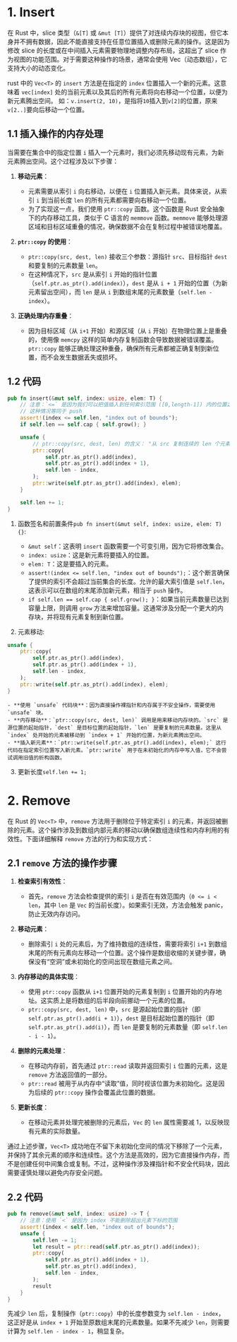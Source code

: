 # 1. Insert

在 Rust 中，slice 类型（`&[T]` 或 `&mut [T]`）提供了对连续内存块的视图，但它本身并不拥有数据，因此不能直接支持在任意位置插入或删除元素的操作。这是因为修改 slice 的长度或在中间插入元素需要物理地调整内存布局，这超出了 slice 作为视图的功能范围。对于需要这种操作的场景，通常会使用 Vec<T>（动态数组），它支持大小的动态变化。

rust 中的 `Vec<T>` 的 `insert` 方法是在指定的 `index` 位置插入一个新的元素。这意味着 `vec[index]` 处的当前元素以及其后的所有元素将向右移动一个位置，以便为新元素腾出空间。
如：`v.insert(2, 10)`，是指将`10`插入到`v[2]`的位置，原来`v[2..]`要向后移动一个位置。

## 1.1 插入操作的内存处理

当需要在集合中的指定位置 `i` 插入一个元素时，我们必须先移动现有元素，为新元素腾出空间。这个过程涉及以下步骤：

1. **移动元素**：

   - 元素需要从索引 `i` 向右移动，以便在 `i` 位置插入新元素。具体来说，从索引 `i` 到当前长度 `len` 的所有元素都需要向右移动一个位置。
   - 为了实现这一点，我们使用 `ptr::copy` 函数。这个函数是 Rust 安全抽象下的内存移动工具，类似于 C 语言的 `memmove` 函数。`memmove` 能够处理源区域和目标区域重叠的情况，确保数据不会在复制过程中被错误地覆盖。

2. **`ptr::copy` 的使用**：

   - `ptr::copy(src, dest, len)` 接收三个参数：源指针 `src`、目标指针 `dest` 和要复制的元素数量 `len`。
   - 在这种情况下，`src` 是从索引 `i` 开始的指针位置（`self.ptr.as_ptr().add(index)`），`dest` 是从 `i + 1` 开始的位置（为新元素留出空间），而 `len` 是从 `i` 到数组末尾的元素数量（`self.len - index`）。

3. **正确处理内存重叠**：
   - 因为目标区域（从 `i+1` 开始）和源区域（从 `i` 开始）在物理位置上是重叠的，使用像 `memcpy` 这样的简单内存复制函数会导致数据被错误覆盖。`ptr::copy` 能够正确处理这种重叠，确保所有元素都被正确复制到新位置，而不会发生数据丢失或损坏。

## 1.2 代码

```rust
pub fn insert(&mut self, index: usize, elem: T) {
    // 注意：`<=` 是因为我们可以把值插入到任何索引范围 ([0,length-1]) 内的位置之后
    // 这种情况等同于 push
    assert!(index <= self.len, "index out of bounds");
    if self.len == self.cap { self.grow(); }

    unsafe {
        // ptr::copy(src, dest, len) 的含义： "从 src 复制连续的 len 个元素到 dst "
        ptr::copy(
            self.ptr.as_ptr().add(index),
            self.ptr.as_ptr().add(index + 1),
            self.len - index,
        );
        ptr::write(self.ptr.as_ptr().add(index), elem);
    }

    self.len += 1;
}
```

1. 函数签名和前置条件`pub fn insert(&mut self, index: usize, elem: T) {}`:

   - `&mut self`：这表明 `insert` 函数需要一个可变引用，因为它将修改集合。
   - `index: usize`：这是新元素将要插入的位置。
   - `elem: T`：这是要插入的元素。
   - `assert!(index <= self.len, "index out of bounds");`：这个断言确保了提供的索引不会超过当前集合的长度。允许的最大索引值是 `self.len`，这表示可以在数组的末尾添加新元素，相当于 `push` 操作。
   - `if self.len == self.cap { self.grow(); }`：如果当前元素数量已达到容量上限，则调用 `grow` 方法来增加容量。这通常涉及分配一个更大的内存块，并将现有元素复制到新位置。

2. 元素移动:

```rust
unsafe {
    ptr::copy(
        self.ptr.as_ptr().add(index),
        self.ptr.as_ptr().add(index + 1),
        self.len - index,
    );
    ptr::write(self.ptr.as_ptr().add(index), elem);
}
```

    - **使用 `unsafe` 代码块**：因为直接操作裸指针和内存属于不安全操作，需要使用 `unsafe` 块。
    - **内存移动**：`ptr::copy(src, dest, len)` 调用是用来移动内存块的。`src` 是源位置的起始指针，`dest` 是目标位置的起始指针，`len` 是要复制的元素数量。这里从 `index` 处开始的元素被移动到 `index + 1` 开始的位置，为新元素腾出空间。
    - **插入新元素**：`ptr::write(self.ptr.as_ptr().add(index), elem);` 这行代码在指定索引位置写入新元素。`ptr::write` 用于在未初始化的内存中写入值，它不会尝试调用旧值的析构函数。

3. 更新长度`self.len += 1;`

# 2. Remove

在 Rust 的 `Vec<T>` 中，`remove` 方法用于删除位于特定索引 `i` 的元素，并返回被删除的元素。这个操作涉及到数组内部元素的移动以确保数组连续性和内存利用的有效性。下面详细解释 `remove` 方法的行为和实现方式：

## 2.1 `remove` 方法的操作步骤

1. **检查索引有效性**：

   - 首先，`remove` 方法会检查提供的索引 `i` 是否在有效范围内（`0 <= i < len`，其中 `len` 是 `Vec` 的当前长度）。如果索引无效，方法会触发 panic，防止无效内存访问。

2. **移动元素**：

   - 删除索引 `i` 处的元素后，为了维持数组的连续性，需要将索引 `i+1` 到数组末尾的所有元素向左移动一个位置。这个操作是数组收缩的关键步骤，确保没有“空洞”或未初始化的空间出现在数组元素之间。

3. **内存移动的具体实现**：

   - 使用 `ptr::copy` 函数从 `i+1` 位置开始的元素复制到 `i` 位置开始的内存地址。这实质上是将数组的后半段向前挪动一个元素的位置。
   - `ptr::copy(src, dest, len)` 中，`src` 是源起始位置的指针（即 `self.ptr.as_ptr().add(i + 1)`），`dest` 是目标起始位置的指针（即 `self.ptr.as_ptr().add(i)`），而 `len` 是要复制的元素数量（即 `self.len - i - 1`）。

4. **删除的元素处理**：

   - 在移动内存前，首先通过 `ptr::read` 读取并返回索引 `i` 位置的元素，这是 `remove` 方法返回值的一部分。
   - `ptr::read` 被用于从内存中“读取”值，同时视该位置为未初始化。这是因为后续的 `ptr::copy` 操作会覆盖此位置的数据。

5. **更新长度**：
   - 在移动元素并处理完被删除的元素后，`Vec` 的 `len` 属性需要减 1，以反映现有元素的实际数量。

通过上述步骤，`Vec<T>` 成功地在不留下未初始化空间的情况下移除了一个元素，并保持了其余元素的顺序和连续性。这个方法是高效的，因为它直接操作内存，而不是创建任何中间集合或复制。不过，这种操作涉及裸指针和不安全代码块，因此需要谨慎处理以避免内存安全问题。

## 2.2 代码

```rust
pub fn remove(&mut self, index: usize) -> T {
    // 注意：使用 `<` 是因为 index 不能删除超出元素下标的范围
    assert!(index < self.len, "index out of bounds");
    unsafe {
        self.len -= 1;
        let result = ptr::read(self.ptr.as_ptr().add(index));
        ptr::copy(
            self.ptr.as_ptr().add(index + 1),
            self.ptr.as_ptr().add(index),
            self.len - index,
        );
        result
    }
}
```

先减少 `len` 后，复制操作（`ptr::copy`）中的长度参数变为 `self.len - index`，这正好是从 `index + 1` 开始至原数组末尾的元素数量。如果不先减少 `len`，则需要计算为 `self.len - index - 1`，稍显复杂。

